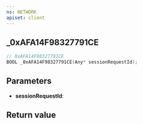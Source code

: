 ```yaml
---
ns: NETWORK
apiset: client
---
```

## _0xAFA14F98327791CE

```c
// 0xAFA14F98327791CE
BOOL _0xAFA14F98327791CE(Any* sessionRequestId);
```


## Parameters
* **sessionRequestId**:

## Return value

